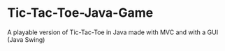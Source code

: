 # Tic-Tac-Toe-Java-Game
A playable version of Tic-Tac-Toe in Java made with MVC and with a GUI (Java Swing)
